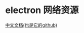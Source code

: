 # electron 网络资源
[中文文档(也是它的github)](https://github.com/electron/electron/tree/master/docs-translations/zh-CN)  